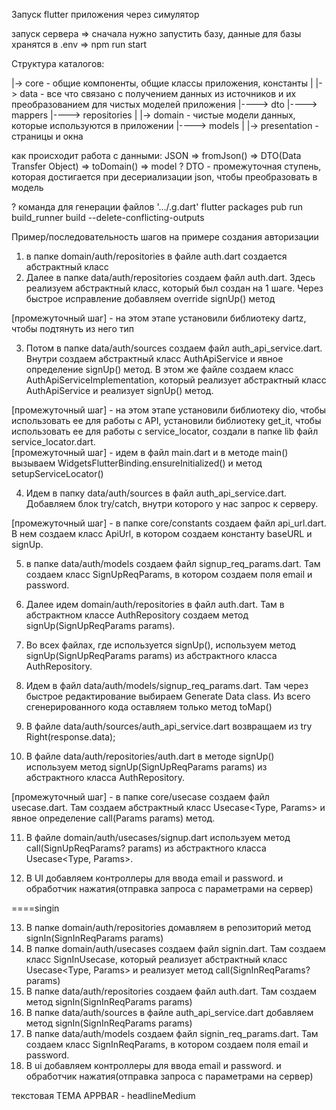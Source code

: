 Запуск flutter приложения через симулятор

запуск сервера
=> сначала нужно запустить базу, данные для базы хранятся в .env
=> npm run start

Структура каталогов:

|-> core - общие компоненты, общие классы приложения, константы
|
|-> data - все что связано с получением данных из источников и их преобразованием для чистых моделей приложения
|----> dto
|----> mappers
|----> repositories
|
|-> domain - чистые модели данных, которые используются в приложении
|----> models
|
|-> presentation - страницы и окна

как происходит работа с данными:
JSON => fromJson() => DTO(Data Transfer Object) => toDomain() => model
?
DTO - промежуточная ступень, которая достигается при десериализации json, чтобы преобразовать в модель

?
команда для генерации файлов '.../.g.dart'
flutter packages pub run build_runner build --delete-conflicting-outputs

Пример/последовательность шагов на примере создания авторизации

1. в папке domain/auth/repositories в файле auth.dart создается абстрактный класс
2. Далее в папке data/auth/repositories создаем файл auth.dart. Здесь реализуем абстрактный класс, который был создан на 1 шаге. Через быстрое исправление добавляем override signUp() метод

[промежуточный шаг] - на этом этапе установили библиотеку dartz, чтобы подтянуть из него тип <Either>

3. Потом в папке data/auth/sources создаем файл auth_api_service.dart. Внутри создаем абстрактный класс AuthApiService и явное определение signUp() метод. В этом же файле создаем класс AuthApiServiceImplementation, который реализует абстрактный класс AuthApiService и реализует signUp() метод.

[промежуточный шаг] - на этом этапе установили библиотеку dio, чтобы использовать ее для работы с API, установили библиотеку get_it, чтобы использовать ее для работы с service_locator, создали в папке lib файл service_locator.dart.  
[промежуточный шаг] - идем в файл main.dart и в методе main() вызываем WidgetsFlutterBinding.ensureInitialized() и метод setupServiceLocator()

4. Идем в папку data/auth/sources в файл auth_api_service.dart. Добавляем блок try/catch, внутри которого у нас запрос к серверу.

[промежуточный шаг] - в папке core/constants создаем файл api_url.dart. В нем создаем класс ApiUrl, в котором создаем константу baseURL и signUp.

5. в папке data/auth/models создаем файл signup_req_params.dart. Там создаем класс SignUpReqParams, в котором создаем поля email и password.

6. Далее идем domain/auth/repositories в файл auth.dart. Там в абстрактном классе AuthRepository создаем метод signUp(SignUpReqParams params).

7. Во всех файлах, где используется signUp(), используем метод signUp(SignUpReqParams params) из абстрактного класса AuthRepository.

8. Идем в файл data/auth/models/signup_req_params.dart. Там через быстрое редактирование выбираем Generate Data class. Из всего сгенерированного кода оставляем только метод toMap()

9. В файле data/auth/sources/auth_api_service.dart возвращаем из try Right(response.data);

10. В файле data/auth/repositories/auth.dart в методе signUp() используем метод signUp(SignUpReqParams params) из абстрактного класса AuthRepository.

[промежуточный шаг] - в папке core/usecase создаем файл usecase.dart. Там создаем абстрактный класс Usecase<Type, Params> и явное определение call(Params params) метод.

11. В файле domain/auth/usecases/signup.dart используем метод call(SignUpReqParams? params) из абстрактного класса Usecase<Type, Params>.

12. В UI добавляем контроллеры для ввода email и password. и обработчик нажатия(отправка запроса с параметрами на сервер)

====singin

 13. В папке domain/auth/repositories домавляем в репозиторий метод signIn(SignInReqParams params)
 14. В папке domain/auth/usecases создаем файл signin.dart. Там создаем класс SignInUsecase, который реализует абстрактный класс Usecase<Type, Params> и реализует метод call(SignInReqParams? params)
 15. В папке data/auth/repositories создаем файл auth.dart. Там создаем метод signIn(SignInReqParams params)
 16. В папке data/auth/sources в файле auth_api_service.dart добавляем метод signIn(SignInReqParams params)
 17. В папке data/auth/models создаем файл signin_req_params.dart. Там создаем класс SignInReqParams, в котором создаем поля email и password.
 18. В ui добавляем контроллеры для ввода email и password. и обработчик нажатия(отправка запроса с параметрами на сервер)


 текстовая ТЕМА
APPBAR - headlineMedium







